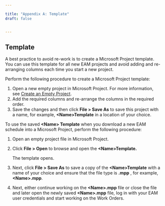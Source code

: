 ```yaml
---

title: "Appendix A: Template"
draft: false


---
```

## Template

A best practice to avoid re-work is to create a Microsoft Project template. You can use this template for all new EAM projects and avoid adding and re- arranging columns each time you start a new project.

Perform the following procedure to create a Microsoft Project template:

  1. Open a new empty project in Microsoft Project. For more information, see [Create an Empty Project](MPPI-Create-an-Empty-Project.md).
  2. Add the required columns and re-arrange the columns in the required order.
  3. Save the changes and then click **File > Save As** to save this project with a name, for example, **\<Name\>Template** in a location of your choice. 

To use the saved **\<Name\> Template** when you download a new EAM schedule into a Microsoft Project, perform the following procedure:

  1. Open an empty project file in Microsoft Project. 
  2. Click **File > Open** to browse and open the **\<Name\>Template.**

      The template opens.

  3. Next, click **File > Save As** to save a copy of the **\<Name\>Template** with a name of your choice and ensure that the file type is **.mpp** , for example, **\<Name\>.mpp**.

  4. Next, either continue working on the **\<Name\>.mpp** file or close the file and later open the newly saved **\<Name\>.mpp** file, log in with your EAM user credentials and start working on the Work Orders.

